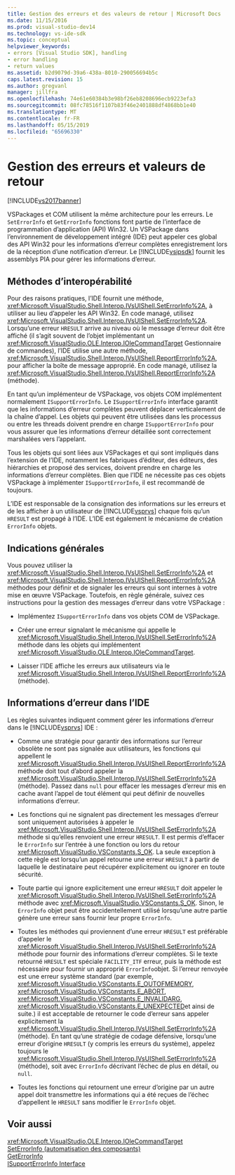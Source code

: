 ```yaml
---
title: Gestion des erreurs et des valeurs de retour | Microsoft Docs
ms.date: 11/15/2016
ms.prod: visual-studio-dev14
ms.technology: vs-ide-sdk
ms.topic: conceptual
helpviewer_keywords:
- errors [Visual Studio SDK], handling
- error handling
- return values
ms.assetid: b2d9079d-39a6-438a-8010-290056694b5c
caps.latest.revision: 15
ms.author: gregvanl
manager: jillfra
ms.openlocfilehash: 74e61e60384b3e98bf26eb8208696ecb9223efa3
ms.sourcegitcommit: 08fc78516f1107b83f46e2401888df4868bb1e40
ms.translationtype: MT
ms.contentlocale: fr-FR
ms.lasthandoff: 05/15/2019
ms.locfileid: "65696330"
---
```

# <a name="error-handling-and-return-values"></a>Gestion des erreurs et valeurs de retour
[!INCLUDE[vs2017banner](../includes/vs2017banner.md)]

VSPackages et COM utilisent la même architecture pour les erreurs. Le `SetErrorInfo` et `GetErrorInfo` fonctions font partie de l’interface de programmation d’application (API) Win32. Un VSPackage dans l’environnement de développement intégré (IDE) peut appeler ces global des API Win32 pour les informations d’erreur complètes enregistrement lors de la réception d’une notification d’erreur. Le [!INCLUDE[vsipsdk](../includes/vsipsdk-md.md)] fournit les assemblys PIA pour gérer les informations d’erreur.  
  
## <a name="interop-methods"></a>Méthodes d’interopérabilité  
 Pour des raisons pratiques, l’IDE fournit une méthode, <xref:Microsoft.VisualStudio.Shell.Interop.IVsUIShell.SetErrorInfo%2A>, à utiliser au lieu d’appeler les API Win32. En code managé, utilisez <xref:Microsoft.VisualStudio.Shell.Interop.IVsUIShell.SetErrorInfo%2A>. Lorsqu’une erreur `HRESULT` arrive au niveau où le message d’erreur doit être affiché (il s’agit souvent de l’objet implémentant un <xref:Microsoft.VisualStudio.OLE.Interop.IOleCommandTarget> Gestionnaire de commandes), l’IDE utilise une autre méthode, <xref:Microsoft.VisualStudio.Shell.Interop.IVsUIShell.ReportErrorInfo%2A>, pour afficher la boîte de message approprié. En code managé, utilisez la <xref:Microsoft.VisualStudio.Shell.Interop.IVsUIShell.ReportErrorInfo%2A> (méthode).  
  
 En tant qu’un implémenteur de VSPackage, vos objets COM implémentent normalement `ISupportErrorInfo`. Le `ISupportErrorInfo` interface garantit que les informations d’erreur complètes peuvent déplacer verticalement de la chaîne d’appel. Les objets qui peuvent être utilisées dans les processus ou entre les threads doivent prendre en charge `ISupportErrorInfo` pour vous assurer que les informations d’erreur détaillée sont correctement marshalées vers l’appelant.  
  
 Tous les objets qui sont liées aux VSPackages et qui sont impliqués dans l’extension de l’IDE, notamment les fabriques d’éditeur, des éditeurs, des hiérarchies et proposé des services, doivent prendre en charge les informations d’erreur complètes. Bien que l’IDE ne nécessite pas ces objets VSPackage à implémenter `ISupportErrorInfo`, il est recommandé de toujours.  
  
 L’IDE est responsable de la consignation des informations sur les erreurs et de les afficher à un utilisateur de [!INCLUDE[vsprvs](../includes/vsprvs-md.md)] chaque fois qu’un `HRESULT` est propagé à l’IDE. L’IDE est également le mécanisme de création `ErrorInfo` objets.  
  
## <a name="general-guidelines"></a>Indications générales  
 Vous pouvez utiliser la <xref:Microsoft.VisualStudio.Shell.Interop.IVsUIShell.SetErrorInfo%2A> et <xref:Microsoft.VisualStudio.Shell.Interop.IVsUIShell.ReportErrorInfo%2A> méthodes pour définir et de signaler les erreurs qui sont internes à votre mise en œuvre VSPackage. Toutefois, en règle générale, suivez ces instructions pour la gestion des messages d’erreur dans votre VSPackage :  
  
- Implémentez `ISupportErrorInfo` dans vos objets COM de VSPackage.  
  
- Créer une erreur signalant le mécanisme qui appelle le <xref:Microsoft.VisualStudio.Shell.Interop.IVsUIShell.SetErrorInfo%2A> méthode dans les objets qui implémentent <xref:Microsoft.VisualStudio.OLE.Interop.IOleCommandTarget>.  
  
- Laisser l’IDE affiche les erreurs aux utilisateurs via le <xref:Microsoft.VisualStudio.Shell.Interop.IVsUIShell.ReportErrorInfo%2A> (méthode).  
  
## <a name="error-information-in-the-ide"></a>Informations d’erreur dans l’IDE  
 Les règles suivantes indiquent comment gérer les informations d’erreur dans le [!INCLUDE[vsprvs](../includes/vsprvs-md.md)] IDE :  
  
- Comme une stratégie pour garantir des informations sur l’erreur obsolète ne sont pas signalée aux utilisateurs, les fonctions qui appellent le <xref:Microsoft.VisualStudio.Shell.Interop.IVsUIShell.ReportErrorInfo%2A> méthode doit tout d’abord appeler la <xref:Microsoft.VisualStudio.Shell.Interop.IVsUIShell.SetErrorInfo%2A> (méthode). Passez dans `null` pour effacer les messages d’erreur mis en cache avant l’appel de tout élément qui peut définir de nouvelles informations d’erreur.  
  
- Les fonctions qui ne signalent pas directement les messages d’erreur sont uniquement autorisées à appeler le <xref:Microsoft.VisualStudio.Shell.Interop.IVsUIShell.SetErrorInfo%2A> méthode si qu’elles renvoient une erreur `HRESULT`. Il est permis d’effacer le `ErrorInfo` sur l’entrée à une fonction ou lors du retour <xref:Microsoft.VisualStudio.VSConstants.S_OK>. La seule exception à cette règle est lorsqu’un appel retourne une erreur `HRESULT` à partir de laquelle le destinataire peut récupérer explicitement ou ignorer en toute sécurité.  
  
- Toute partie qui ignore explicitement une erreur `HRESULT` doit appeler le <xref:Microsoft.VisualStudio.Shell.Interop.IVsUIShell.SetErrorInfo%2A> méthode avec <xref:Microsoft.VisualStudio.VSConstants.S_OK>. Sinon, le `ErrorInfo` objet peut être accidentellement utilisé lorsqu’une autre partie génère une erreur sans fournir leur propre `ErrorInfo`.  
  
- Toutes les méthodes qui proviennent d’une erreur `HRESULT` est préférable d’appeler le <xref:Microsoft.VisualStudio.Shell.Interop.IVsUIShell.SetErrorInfo%2A> méthode pour fournir des informations d’erreur complètes. Si le texte retourné `HRESULT` est spéciale `FACILITY_ITF` erreur, puis la méthode est nécessaire pour fournir un approprié `ErrorInfo`objet. Si l’erreur renvoyée est une erreur système standard (par exemple, <xref:Microsoft.VisualStudio.VSConstants.E_OUTOFMEMORY>, <xref:Microsoft.VisualStudio.VSConstants.E_ABORT>, <xref:Microsoft.VisualStudio.VSConstants.E_INVALIDARG>, <xref:Microsoft.VisualStudio.VSConstants.E_UNEXPECTED>et ainsi de suite.) il est acceptable de retourner le code d’erreur sans appeler explicitement la <xref:Microsoft.VisualStudio.Shell.Interop.IVsUIShell.SetErrorInfo%2A> (méthode). En tant qu’une stratégie de codage défensive, lorsqu’une erreur d’origine `HRESULT` (y compris les erreurs du système), appelez toujours le <xref:Microsoft.VisualStudio.Shell.Interop.IVsUIShell.SetErrorInfo%2A> (méthode), soit avec `ErrorInfo` décrivant l’échec de plus en détail, ou `null`.  
  
- Toutes les fonctions qui retournent une erreur d’origine par un autre appel doit transmettre les informations qui a été reçues de l’échec d’appellent le `HRESULT` sans modifier le `ErrorInfo` objet.  
  
## <a name="see-also"></a>Voir aussi  
 <xref:Microsoft.VisualStudio.OLE.Interop.IOleCommandTarget>   
 [SetErrorInfo (automatisation des composants)](https://msdn.microsoft.com/8eaacfac-fc37-4eaa-870b-10b99d598d66)   
 [GetErrorInfo](https://msdn.microsoft.com/03317526-8c4f-4173-bc10-110c8112676a)   
 [ISupportErrorInfo Interface](https://msdn.microsoft.com/42d33066-36b4-4a5b-aa5d-46682e560f32)
